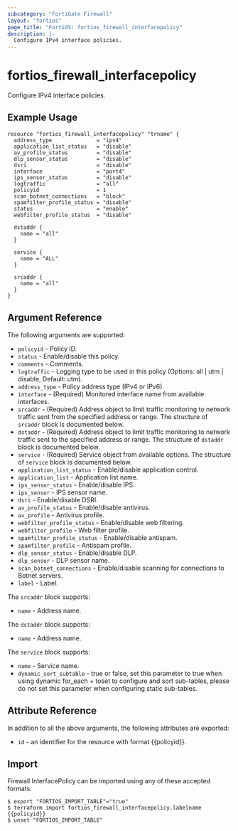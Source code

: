 ```yaml
---
subcategory: "FortiGate Firewall"
layout: "fortios"
page_title: "FortiOS: fortios_firewall_interfacepolicy"
description: |-
  Configure IPv4 interface policies.
---
```


# fortios_firewall_interfacepolicy
Configure IPv4 interface policies.

## Example Usage

```hcl
resource "fortios_firewall_interfacepolicy" "trname" {
  address_type              = "ipv4"
  application_list_status   = "disable"
  av_profile_status         = "disable"
  dlp_sensor_status         = "disable"
  dsri                      = "disable"
  interface                 = "port4"
  ips_sensor_status         = "disable"
  logtraffic                = "all"
  policyid                  = 1
  scan_botnet_connections   = "block"
  spamfilter_profile_status = "disable"
  status                    = "enable"
  webfilter_profile_status  = "disable"

  dstaddr {
    name = "all"
  }

  service {
    name = "ALL"
  }

  srcaddr {
    name = "all"
  }
}
```

## Argument Reference


The following arguments are supported:

* `policyid` - Policy ID.
* `status` - Enable/disable this policy.
* `comments` - Comments.
* `logtraffic` - Logging type to be used in this policy (Options: all | utm | disable, Default: utm).
* `address_type` - Policy address type (IPv4 or IPv6).
* `interface` - (Required) Monitored interface name from available interfaces.
* `srcaddr` - (Required) Address object to limit traffic monitoring to network traffic sent from the specified address or range. The structure of `srcaddr` block is documented below.
* `dstaddr` - (Required) Address object to limit traffic monitoring to network traffic sent to the specified address or range. The structure of `dstaddr` block is documented below.
* `service` - (Required) Service object from available options. The structure of `service` block is documented below.
* `application_list_status` - Enable/disable application control.
* `application_list` - Application list name.
* `ips_sensor_status` - Enable/disable IPS.
* `ips_sensor` - IPS sensor name.
* `dsri` - Enable/disable DSRI.
* `av_profile_status` - Enable/disable antivirus.
* `av_profile` - Antivirus profile.
* `webfilter_profile_status` - Enable/disable web filtering.
* `webfilter_profile` - Web filter profile.
* `spamfilter_profile_status` - Enable/disable antispam.
* `spamfilter_profile` - Antispam profile.
* `dlp_sensor_status` - Enable/disable DLP.
* `dlp_sensor` - DLP sensor name.
* `scan_botnet_connections` - Enable/disable scanning for connections to Botnet servers.
* `label` - Label.

The `srcaddr` block supports:

* `name` - Address name.

The `dstaddr` block supports:

* `name` - Address name.

The `service` block supports:

* `name` - Service name.
* `dynamic_sort_subtable` - true or false, set this parameter to true when using dynamic for_each + toset to configure and sort sub-tables, please do not set this parameter when configuring static sub-tables.

## Attribute Reference

In addition to all the above arguments, the following attributes are exported:
* `id` - an identifier for the resource with format {{policyid}}.

## Import

Firewall InterfacePolicy can be imported using any of these accepted formats:
```
$ export "FORTIOS_IMPORT_TABLE"="true"
$ terraform import fortios_firewall_interfacepolicy.labelname {{policyid}}
$ unset "FORTIOS_IMPORT_TABLE"
```
